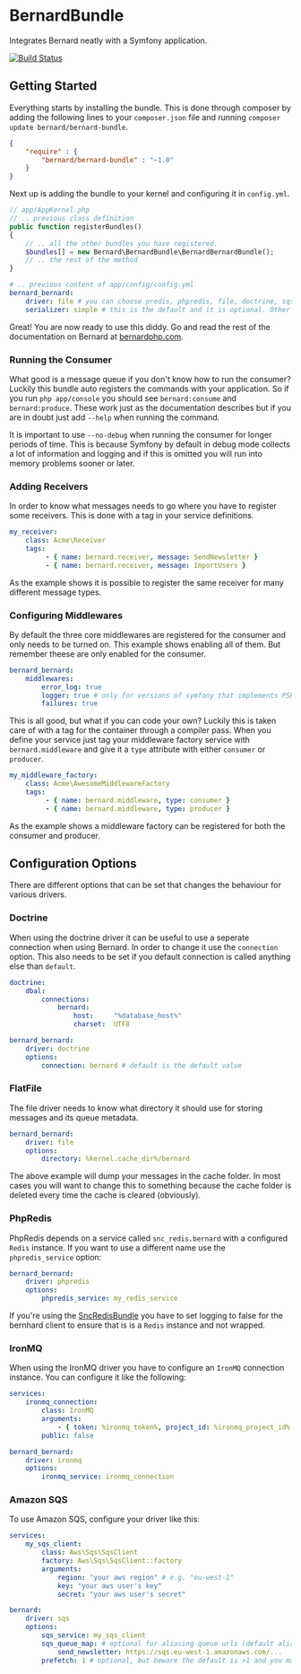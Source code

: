BernardBundle
=============

Integrates Bernard neatly with a Symfony application.

[![Build Status](https://travis-ci.org/bernardphp/BernardBundle.png?branch=master)](https://travis-ci.org/bernardphp/BernardBundle)

Getting Started
---------------

Everything starts by installing the bundle. This is done through composer by adding the following lines
to your `composer.json` file and running `composer update bernard/bernard-bundle`.

``` json
{
    "require" : {
        "bernard/bernard-bundle" : "~1.0"
    }
}
```

Next up is adding the bundle to your kernel and configuring it in `config.yml`.

``` php
// app/AppKernel.php
// .. previous class definition
public function registerBundles()
{
    // .. all the other bundles you have registered.
    $bundles[] = new Bernard\BernardBundle\BernardBernardBundle();
    // .. the rest of the method
}
```

``` yml
# .. previous content of app/config/config.yml
bernard_bernard:
    driver: file # you can choose predis, phpredis, file, doctrine, sqs etc.
    serializer: simple # this is the default and it is optional. Other values are symfony or jms
```

Great! You are now ready to use this diddy. Go and read the rest of the documentation on Bernard at [bernardphp.com](http://bernardphp.com/).

### Running the Consumer

What good is a message queue if you don't know how to run the consumer? Luckily this bundle auto registers the commands
with your application. So if you run `php app/console` you should see `bernard:consume` and `bernard:produce`. These
work just as the documentation describes but if you are in doubt just add `--help` when running the command.

It is important to use `--no-debug` when running the consumer for longer periods of time. This is because Symfony by
default in debug mode collects a lot of information and logging and if this is omitted you will run into memory problems
sooner or later.

### Adding Receivers

In order to know what messages needs to go where you have to register some receivers. This is done with a tag in your
service definitions.

``` yaml
my_receiver:
    class: Acme\Receiver
    tags:
         - { name: bernard.receiver, message: SendNewsletter }
         - { name: bernard.receiver, message: ImportUsers }
```

As the example shows it is possible to register the same receiver for many different message types.

### Configuring Middlewares

By default the three core middlewares are registered for the consumer and only needs to be turned on. This example shows
enabling all of them. But remember theese are only enabled for the consumer.

``` yaml
bernard_bernard:
    middlewares:
        error_log: true
        logger: true # only for versions of symfony that implements PSR-3
        failures: true
```

This is all good, but what if you can code your own? Luckily this is taken care of with a tag for the container through
a compiler pass. When you define your service just tag your middleware factory service with `bernard.middleware` and give
it a `type` attribute with either `consumer` or `producer`.

``` yaml
my_middleware_factory:
    class: Acme\AwesomeMiddlewareFactory
    tags:
         - { name: bernard.middleware, type: consumer }
         - { name: bernard.middleware, type: producer }
```

As the example shows a middleware factory can be registered for both the consumer and producer.

Configuration Options
---------------------

There are different options that can be set that changes the behaviour for various drivers.

### Doctrine

When using the doctrine driver it can be useful to use a seperate connection when using Bernard. In order to
change it use the `connection` option. This also needs to be set if you default connection is called anything else
than `default`.

``` yaml
doctrine:
    dbal:
        connections:
            bernard:
                host:     "%database_host%"
                charset:  UTF8

bernard_bernard:
    driver: doctrine
    options:
        connection: bernard # default is the default value
```

### FlatFile

The file driver needs to know what directory it should use for storing messages and its queue metadata.

``` yaml
bernard_bernard:
    driver: file
    options:
        directory: %kernel.cache_dir%/bernard
```

The above example will dump your messages in the cache folder. In most cases you will want to change this to something
because the cache folder is deleted every time the cache is cleared (obviously).

### PhpRedis

PhpRedis depends on a service called `snc_redis.bernard` with a configured `Redis` instance. If you want to use a
different name use the `phpredis_service` option:

``` yaml
bernard_bernard:
    driver: phpredis
    options:
        phpredis_service: my_redis_service
```

If you're using the [SncRedisBundle](https://github.com/snc/SncRedisBundle) you have to set logging to false for the
bernhard client to ensure that is is a ``Redis`` instance and not wrapped.

### IronMQ

When using the IronMQ driver you have to configure an `IronMQ` connection instance. You can configure it like the following:

``` yaml
services:
    ironmq_connection:
        class: IronMQ
        arguments:
            - { token: %ironmq_token%, project_id: %ironmq_project_id% }
        public: false

bernard_bernard:
    driver: ironmq
    options:
        ironmq_service: ironmq_connection
```

### Amazon SQS

To use Amazon SQS, configure your driver like this:

``` yaml
services:
    my_sqs_client:
        class: Aws\Sqs\SqsClient
        factory: Aws\Sqs\SqsClient::factory
        arguments:
            region: "your aws region" # e.g. "eu-west-1"
            key: "your aws user's key"
            secret: "your aws user's secret"

bernard:
    driver: sqs
    options:
        sqs_service: my_sqs_client
        sqs_queue_map: # optional for aliasing queue urls (default alias is the url section after the last "/"), e.g.:
            send_newsletter: https://sqs.eu-west-1.amazonaws.com/...
        prefetch: 1 # optional, but beware the default is >1 and you may run into invisibility timeout problems with that
```
